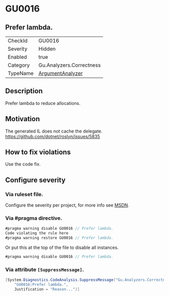 # GU0016
## Prefer lambda.

<!-- start generated table -->
<table>
<tr>
  <td>CheckId</td>
  <td>GU0016</td>
</tr>
<tr>
  <td>Severity</td>
  <td>Hidden</td>
</tr>
<tr>
  <td>Enabled</td>
  <td>true</td>
</tr>
<tr>
  <td>Category</td>
  <td>Gu.Analyzers.Correctness</td>
</tr>
<tr>
  <td>TypeName</td>
  <td><a href="https://github.com/GuOrg/Gu.Analyzers/blob/master/Gu.Analyzers/NodeAnalyzers/ArgumentAnalyzer.cs">ArgumentAnalyzer</a></td>
</tr>
</table>
<!-- end generated table -->

## Description

Prefer lambda to reduce allocations.

## Motivation

The generated IL does not cache the delegate.
https://github.com/dotnet/roslyn/issues/5835

## How to fix violations

Use the code fix.

<!-- start generated config severity -->
## Configure severity

### Via ruleset file.

Configure the severity per project, for more info see [MSDN](https://msdn.microsoft.com/en-us/library/dd264949.aspx).

### Via #pragma directive.
```C#
#pragma warning disable GU0016 // Prefer lambda.
Code violating the rule here
#pragma warning restore GU0016 // Prefer lambda.
```

Or put this at the top of the file to disable all instances.
```C#
#pragma warning disable GU0016 // Prefer lambda.
```

### Via attribute `[SuppressMessage]`.

```C#
[System.Diagnostics.CodeAnalysis.SuppressMessage("Gu.Analyzers.Correctness", 
    "GU0016:Prefer lambda.", 
    Justification = "Reason...")]
```
<!-- end generated config severity -->